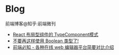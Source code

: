 # Blog
前端博客@知乎:前端微刊

- [React 布局型组件的 TypeComponent模式](https://zhuanlan.zhihu.com/p/37218238)
- [不要再这样使用 Boolean 类型了!](https://zhuanlan.zhihu.com/p/37384631)
- [前端必知 - 各种在线 web 编辑器平台简要对比介绍](https://zhuanlan.zhihu.com/p/37490345)
